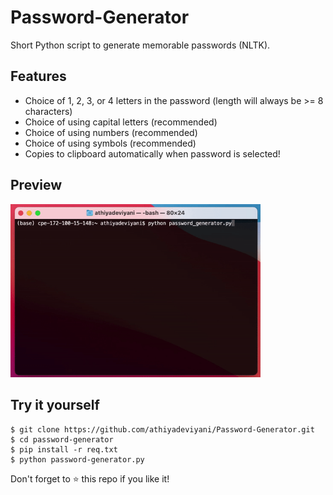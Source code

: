 # Password-Generator
Short Python script to generate memorable passwords (NLTK).

## Features
- Choice of 1, 2, 3, or 4 letters in the password (length will always be >= 8 characters)
- Choice of using capital letters (recommended)
- Choice of using numbers (recommended)
- Choice of using symbols (recommended)
- Copies to clipboard automatically when password is selected!

## Preview
<img src="passgen.gif" width="400"/>

## Try it yourself
```
$ git clone https://github.com/athiyadeviyani/Password-Generator.git
$ cd password-generator
$ pip install -r req.txt
$ python password-generator.py
```
Don't forget to ⭐️ this repo if you like it!
